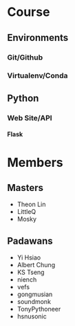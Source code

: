 # Course
## Environments
### Git/Github
### Virtualenv/Conda
## Python
### Web Site/API
#### Flask

# Members
## Masters

* Theon Lin
* LittleQ
* Mosky

## Padawans

* Yi Hsiao
* Albert Chung
* KS Tseng
* niench
* vefs
* gongmusian
* soundmonk
* TonyPythoneer
* hsnusonic
